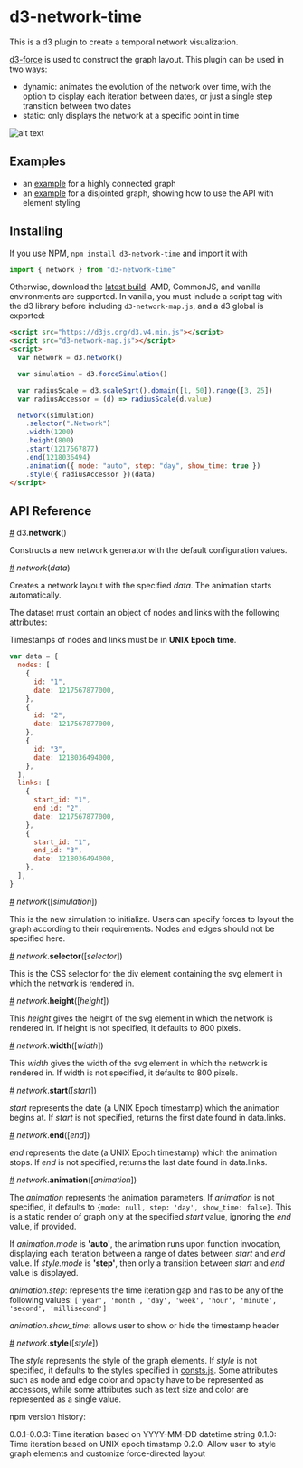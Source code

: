 # d3-network-time

This is a d3 plugin to create a temporal network visualization.

[d3-force](https://github.com/d3/d3-force) is used to construct the graph layout. This plugin can be used in two ways:

- dynamic: animates the evolution of the network over time, with the option to display each iteration between dates, or just a single step transition between two dates
- static: only displays the network at a specific point in time

![alt text](https://github.com/dianaow/d3-network-time/raw/master/example.gif "Example GIF")

## Examples

- an [example](https://github.com/dianaow/d3-network-time/blob/master/example/index.html) for a highly connected graph
- an [example](https://github.com/dianaow/d3-network-time/blob/master/example/index.html) for a disjointed graph, showing how to use the API with element styling

## Installing

If you use NPM, `npm install d3-network-time` and import it with

```js
import { network } from "d3-network-time"
```

Otherwise, download the [latest build](https://github.com/dianaow/d3-network-time/tree/master/build). AMD, CommonJS, and vanilla environments are supported. In vanilla, you must include a script tag with the d3 library before including `d3-network-map.js`, and a d3 global is exported:

```html
<script src="https://d3js.org/d3.v4.min.js"></script>
<script src="d3-network-map.js"></script>
<script>
  var network = d3.network()

  var simulation = d3.forceSimulation()

  var radiusScale = d3.scaleSqrt().domain([1, 50]).range([3, 25])
  var radiusAccessor = (d) => radiusScale(d.value)

  network(simulation)
    .selector(".Network")
    .width(1200)
    .height(800)
    .start(1217567877)
    .end(1218036494)
    .animation({ mode: "auto", step: "day", show_time: true })
    .style({ radiusAccessor })(data)
</script>
```

## API Reference

<a href="#network" name="network">#</a> d3.<b>network</b>()

Constructs a new network generator with the default configuration values.

<a href="#_network" name="_network">#</a> <i>network</i>(<i>data</i>)

Creates a network layout with the specified _data_. The animation starts automatically.

The dataset must contain an object of nodes and links with the following attributes:

Timestamps of nodes and links must be in <b>UNIX Epoch time</b>.

```js
var data = {
  nodes: [
    {
      id: "1",
      date: 1217567877000,
    },
    {
      id: "2",
      date: 1217567877000,
    },
    {
      id: "3",
      date: 1218036494000,
    },
  ],
  links: [
    {
      start_id: "1",
      end_id: "2",
      date: 1217567877000,
    },
    {
      start_id: "1",
      end_id: "3",
      date: 1218036494000,
    },
  ],
}
```

<a href="#network" name="network">#</a> <i>network</i>([<i>simulation</i>])

This is the new simulation to initialize. Users can specify forces to layout the graph according to their requirements. Nodes and edges should not be specified here.

<a href="#network_selector" name="network_selector">#</a> <i>network</i>.<b>selector</b>([<i>selector</i>])

This is the CSS selector for the div element containing the svg element in which the network is rendered in.

<a href="#network_height" name="network_height">#</a> <i>network</i>.<b>height</b>([<i>height</i>])

This _height_ gives the height of the svg element in which the network is rendered in. If height is not specified, it defaults to 800 pixels.

<a href="#network_width" name="network_width">#</a> <i>network</i>.<b>width</b>([<i>width</i>])

This _width_ gives the width of the svg element in which the network is rendered in. If width is not specified, it defaults to 800 pixels.

<a href="#network_start" name="network_start">#</a> <i>network</i>.<b>start</b>([<i>start</i>])

_start_ represents the date (a UNIX Epoch timestamp) which the animation begins at. If _start_ is not specified, returns the first date found in data.links.

<a href="#network_end" name="network_end">#</a> <i>network</i>.<b>end</b>([<i>end</i>])

_end_ represents the date (a UNIX Epoch timestamp) which the animation stops. If _end_ is not specified, returns the last date found in data.links.

<a href="#network_animation" name="network_">#</a> <i>network</i>.<b>animation</b>([<i>animation</i>])

The _animation_ represents the animation parameters. If _animation_ is not specified, it defaults to `{mode: null, step: 'day', show_time: false}`. This is a static render of graph only at the specified _start_ value, ignoring the _end_ value, if provided.

If _animation.mode_ is <b>'auto'</b>, the animation runs upon function invocation, displaying each iteration between a range of dates between _start_ and _end_ value. If _style.mode_ is <b>'step'</b>, then only a transition between _start_ and _end_ value is displayed.

_animation.step_: represents the time iteration gap and has to be any of the following values: `['year', 'month', 'day', 'week', 'hour', 'minute', 'second', 'millisecond']`

_animation.show_time_: allows user to show or hide the timestamp header

<a href="#network_style" name="network_">#</a> <i>network</i>.<b>style</b>([<i>style</i>])

The _style_ represents the style of the graph elements. If _style_ is not specified, it defaults to the styles specified in [consts.js](https://github.com/dianaow/d3-network-time/blob/master/src/consts.js). Some attributes such as node and edge color and opacity have to be represented as accessors, while some attributes such as text size and color are represented as a single value.

npm version history:

0.0.1-0.0.3: Time iteration based on YYYY-MM-DD datetime string
0.1.0: Time iteration based on UNIX epoch timstamp
0.2.0: Allow user to style graph elements and customize force-directed layout
